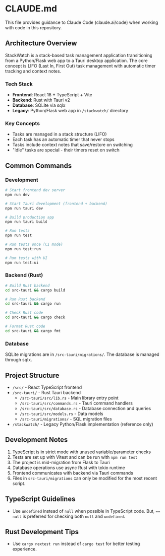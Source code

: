 # CLAUDE.md

This file provides guidance to Claude Code (claude.ai/code) when working with code in this repository.

## Architecture Overview

StackWatch is a stack-based task management application transitioning from a Python/Flask web app to a Tauri desktop application. The core concept is LIFO (Last In, First Out) task management with automatic timer tracking and context notes.

### Tech Stack
- **Frontend**: React 18 + TypeScript + Vite
- **Backend**: Rust with Tauri v2
- **Database**: SQLite via sqlx
- **Legacy**: Python/Flask web app in `/stackwatch/` directory

### Key Concepts
- Tasks are managed in a stack structure (LIFO)
- Each task has an automatic timer that never stops
- Tasks include context notes that save/restore on switching
- "Idle" tasks are special - their timers reset on switch

## Common Commands

### Development
```bash
# Start frontend dev server
npm run dev

# Start Tauri development (frontend + backend)
npm run tauri dev

# Build production app
npm run tauri build

# Run tests
npm run test

# Run tests once (CI mode)
npm run test:run

# Run tests with UI
npm run test:ui
```

### Backend (Rust)
```bash
# Build Rust backend
cd src-tauri && cargo build

# Run Rust backend
cd src-tauri && cargo run

# Check Rust code
cd src-tauri && cargo check

# Format Rust code
cd src-tauri && cargo fmt
```

### Database
SQLite migrations are in `/src-tauri/migrations/`. The database is managed through sqlx.

## Project Structure

- `/src/` - React TypeScript frontend
- `/src-tauri/` - Rust Tauri backend
  - `/src-tauri/src/lib.rs` - Main library entry point
  - `/src-tauri/src/commands.rs` - Tauri command handlers
  - `/src-tauri/src/database.rs` - Database connection and queries
  - `/src-tauri/src/models.rs` - Data models
  - `/src-tauri/migrations/` - SQL migration files
- `/stackwatch/` - Legacy Python/Flask implementation (reference only)

## Development Notes

1. TypeScript is in strict mode with unused variable/parameter checks
2. Tests are set up with Vitest and can be run with `npm run test`
3. The project is mid-migration from Flask to Tauri
4. Database operations use async Rust with tokio runtime
5. Frontend communicates with backend via Tauri commands
6. Files in `src-tauri/migrations` can only be modified for the most recent script.

## TypeScript Guidelines
- Use `undefined` instead of `null` when possible in TypeScript code. But, `== null` is preferred for checking both `null` and `undefined`.

## Rust Development Tips
- Use `cargo nextest run` instead of `cargo test` for better testing experience.
